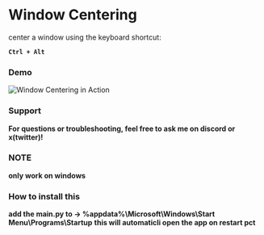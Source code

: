 # Window Centering  

center a window using the keyboard shortcut:  

**`Ctrl + Alt`**  

### Demo  
![Window Centering in Action](https://media3.giphy.com/media/v1.Y2lkPTc5MGI3NjExMXY1YzV3MWc3MW9rdGIxMmhxc2Y0Y243b2hwbmtkbDl3cWcxbnF4diZlcD12MV9pbnRlcm5hbF9naWZfYnlfaWQmY3Q9Zw/2Srn861ReM52WVyxBb/giphy.gif)  

### Support  
**For questions or troubleshooting, feel free to ask me on discord or x(twitter)!**

### NOTE
**only work on windows**

### How to install this
**add the main.py to -> %appdata%\Microsoft\Windows\Start Menu\Programs\Startup**
**this will automaticli open the app on restart pct**
